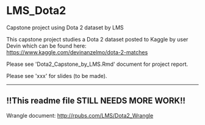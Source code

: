 # LMS_Dota2
Capstone project using Dota 2 dataset by LMS

This capstone project studies a Dota 2 dataset posted to Kaggle by user Devin which can be found here: https://www.kaggle.com/devinanzelmo/dota-2-matches

Please see 'Dota2_Capstone_by_LMS.Rmd' document for project report.  

Please see 'xxx' for slides (to be made).

------------------------------------------
!!This readme file STILL NEEDS MORE WORK!!
------------------------------------------

Wrangle document: http://rpubs.com/LMS/Dota2_Wrangle